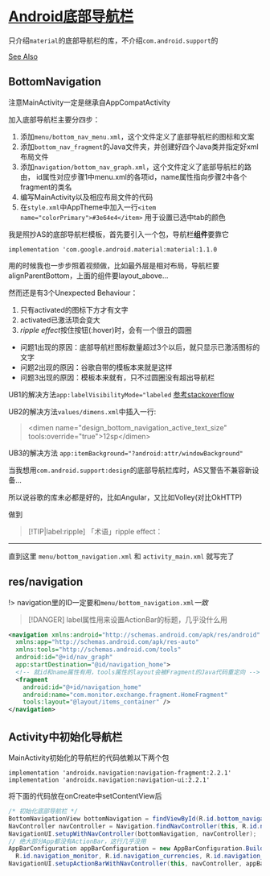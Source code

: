 # [Android底部导航栏](/2020/01/bottom_navigation.md)

只介绍`material`的底部导航栏的库，不介绍`com.android.support`的

[See Also](https://mikescamell.com/bottoms-up-bottomnavigationview-updates-in-the-material-design-design-support-library/index.html)

## BottomNavigation

注意MainActivity一定是继承自AppCompatActivity

加入底部导航栏主要分四步：

1. 添加`menu/bottom_nav_menu.xml`，这个文件定义了底部导航栏的图标和文案
2. 添加`bottom_nav_fragment`的Java文件夹，并创建好四个Java类并指定好xml布局文件
3. 添加`navigation/bottom_nav_graph.xml`，这个文件定义了底部导航栏的路由，
   id属性对应步骤1中menu.xml的各项id，name属性指向步骤2中各个fragment的类名
4. 编写MainActivity以及相应布局文件的代码
5. 在`style.xml`中AppTheme中加入一行`<item name="colorPrimary">#3e64e4</item>`
   用于设置已选中tab的颜色

我是照抄AS的底部导航栏模板，首先要引入一个包，导航栏**组件**要靠它

`implementation 'com.google.android.material:material:1.1.0`

用的时候我也一步步照着视频做，比如最外层是相对布局，导航栏要alignParentBottom，上面的组件要layout_above...

然而还是有3个Unexpected Behaviour：

1. 只有activated的图标下方才有文字
2. activated已激活项会变大
3. <var class="mark">ripple effect</var>按住按钮(:hover)时，会有一个很丑的圆圈

- 问题1出现的原因：底部导航栏图标数量超过3个以后，就只显示已激活图标的文字
- 问题2出现的原因：谷歌自带的模板本来就是这样
- 问题3出现的原因：模板本来就有，只不过圆圈没有超出导航栏

UB1的解决方法`app:labelVisibilityMode="labeled` [参考stackoverflow](https://stackoverflow.com/questions/40396545/bottomnavigationview-display-both-icons-and-text-labels-at-all-times/47407229)

UB2的解决方法`values/dimens.xml`中插入一行:

> \<dimen name="design_bottom_navigation_active_text_size" tools:override="true">12sp\</dimen>

UB3的解决方法 `app:itemBackground="?android:attr/windowBackground"`

当我想用`com.android.support:design`的底部导航栏库时，AS又警告不兼容新设备...

所以说谷歌的库未必都是好的，比如Angular，又比如Volley(对比OkHTTP)

做到

> [!TIP|label:ripple]
> 「术语」ripple effect：

---

直到这里 `menu/bottom_navigation.xml` 和 `activity_main.xml` 就写完了

## res/navigation

!> navigation里的ID一定要和`menu/bottom_navigation.xml`<var class="mark">一致</var>

> [!DANGER]
> label属性用来设置ActionBar的标题，几乎没什么用

```xml
<navigation xmlns:android="http://schemas.android.com/apk/res/android"
  xmlns:app="http://schemas.android.com/apk/res-auto"
  xmlns:tools="http://schemas.android.com/tools"
  android:id="@+id/nav_graph"
  app:startDestination="@id/navigation_home">
  <!-- 就id和name属性有用，tools属性的layout会被Fragment的Java代码重定向 -->
  <fragment
    android:id="@+id/navigation_home"
    android:name="com.monitor.exchange.fragment.HomeFragment"
    tools:layout="@layout/items_container" />
</navigation>
```

## Activity中初始化导航栏
                                                  
MainActivity初始化的导航栏的代码依赖以下两个包

```
implementation 'androidx.navigation:navigation-fragment:2.2.1'
implementation 'androidx.navigation:navigation-ui:2.2.1'
```

将下面的代码放在onCreate中setContentView后

```java
/* 初始化底部导航栏 */
BottomNavigationView bottomNavigation = findViewById(R.id.bottom_navigation_menu);
NavController navController = Navigation.findNavController(this, R.id.navigation_host_fragment);
NavigationUI.setupWithNavController(bottomNavigation, navController);
// 绝大部分App都没有ActionBar，这行几乎没用
AppBarConfiguration appBarConfiguration = new AppBarConfiguration.Builder(R.id.navigation_home,
  R.id.navigation_monitor, R.id.navigation_currencies, R.id.navigation_mine).build();
NavigationUI.setupActionBarWithNavController(this, navController, appBarConfiguration);
```
